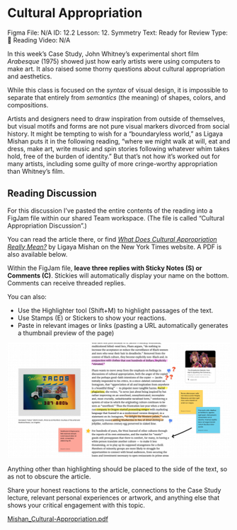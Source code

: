 # Cultural Appropriation

Figma File: N/A
ID: 12.2
Lesson: 12. Symmetry
Text: Ready for Review
Type: 📙 Reading
Video: N/A

In this week’s Case Study, John Whitney’s experimental short film *Arabesque* (1975) showed just how early artists were using computers to make art. It also raised some thorny questions about cultural appropriation and aesthetics. 

While this class is focused on the *syntax* of visual design, it is impossible to separate that entirely from *semantics* (the meaning) of shapes, colors, and compositions. 

Artists and designers need to draw inspiration from outside of themselves, but visual motifs and forms are not pure visual markers divorced from social history. It might be tempting to wish for a “boundaryless world,” as Ligaya Mishan puts it in the following reading, “where we might walk at will, eat and dress, make art, write music and spin stories following whatever whim takes hold, free of the burden of identity.” But that’s not how it’s worked out for many artists, including some guilty of more cringe-worthy appropriation than Whitney’s film.

## Reading Discussion

For this discussion I’ve pasted the entire contents of the reading into a FigJam file within our shared Team workspace. (The file is called “Cultural Appropriation Discussion”.)

You can read the article there, or find *[What Does Cultural Appropriation Really Mean?](https://www.nytimes.com/2022/09/30/t-magazine/cultural-appropriation.html)* by Ligaya Mishan on the New York Times website. A PDF is also available below.

Within the FigJam file, **leave three replies with Sticky Notes (S) or Comments (C)**. Stickies will automatically display your name on the bottom. Comments can receive threaded replies.

You can also:

- Use the Highlighter tool (Shift+M) to highlight passages of the text.
- Use Stamps (E) or Stickers to show your reactions.
- Paste in relevant images or links (pasting a URL automatically generates a thumbnail preview of the page)

![FigJam-discussion.png](Cultural%20Appropriation%206e74c380d5814c35b5553c2790b0e8da/FigJam-discussion.png)

Anything other than highlighting should be placed to the side of the text, so as not to obscure the article. 

Share your honest reactions to the article, connections to the Case Study lecture, relevant personal experiences or artwork, and anything else that shows your critical engagement with this topic.

[Mishan_Cultural-Appropriation.pdf](Cultural%20Appropriation%206e74c380d5814c35b5553c2790b0e8da/Mishan_Cultural-Appropriation.pdf)